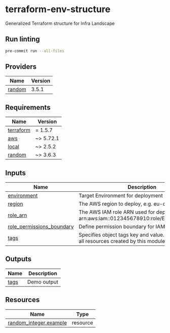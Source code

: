 # terraform-env-structure

Generalized Terraform structure for Infra Landscape

## Run linting

```bash
pre-commit run --all-files
```

<!-- BEGIN_TF_DOCS -->




## Providers

| Name | Version |
|------|---------|
| <a name="provider_random"></a> [random](#provider\_random) | 3.5.1 |



## Requirements

| Name | Version |
|------|---------|
| <a name="requirement_terraform"></a> [terraform](#requirement\_terraform) | = 1.5.7 |
| <a name="requirement_aws"></a> [aws](#requirement\_aws) | ~> 5.72.1 |
| <a name="requirement_local"></a> [local](#requirement\_local) | ~> 2.5.2 |
| <a name="requirement_random"></a> [random](#requirement\_random) | ~> 3.6.3 |

## Inputs

| Name | Description | Type | Default | Required |
|------|-------------|------|---------|:--------:|
| <a name="input_environment"></a> [environment](#input\_environment) | Target Environment for deployment | `string` | n/a | yes |
| <a name="input_region"></a> [region](#input\_region) | The AWS region to deploy, e.g. eu-central-1 | `string` | n/a | yes |
| <a name="input_role_arn"></a> [role\_arn](#input\_role\_arn) | The AWS IAM role ARN used for deployment (e.g. arn:aws:iam::012345678910:role/EKSDeployerRole) | `string` | n/a | yes |
| <a name="input_role_permissions_boundary"></a> [role\_permissions\_boundary](#input\_role\_permissions\_boundary) | Define permission boundary for IAM Roles | `string` | `null` | no |
| <a name="input_tags"></a> [tags](#input\_tags) | Specifies object tags key and value. This applies to all resources created by this module. | `map(string)` | `{}` | no |

## Outputs

| Name | Description |
|------|-------------|
| <a name="output_tags"></a> [tags](#output\_tags) | Demo output |

## Resources

| Name | Type |
|------|------|
| [random_integer.example](https://registry.terraform.io/providers/hashicorp/random/latest/docs/resources/integer) | resource |
<!-- END_TF_DOCS -->

